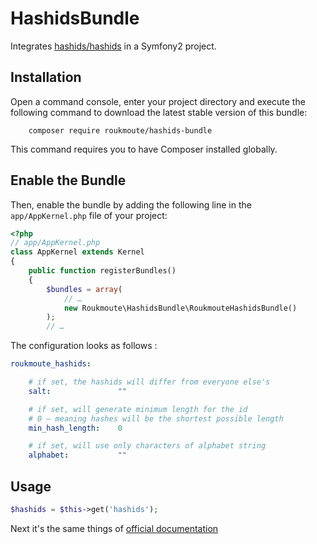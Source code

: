 # HashidsBundle

Integrates [hashids/hashids][1] in a Symfony2 project. 
## Installation

Open a command console, enter your project directory and execute the
following command to download the latest stable version of this bundle:

```
    composer require roukmoute/hashids-bundle
```

This command requires you to have Composer installed globally.

## Enable the Bundle

Then, enable the bundle by adding the following line in the ``app/AppKernel.php``
file of your project:

```php
<?php
// app/AppKernel.php
class AppKernel extends Kernel
{
    public function registerBundles()
    {
        $bundles = array(
            // …
            new Roukmoute\HashidsBundle\RoukmouteHashidsBundle()
        );
        // …
```

The configuration looks as follows :

```yaml
roukmoute_hashids:

    # if set, the hashids will differ from everyone else's
    salt:               ""

    # if set, will generate minimum length for the id
    # 0 — meaning hashes will be the shortest possible length
    min_hash_length:    0

    # if set, will use only characters of alphabet string
    alphabet:           ""
```

## Usage

```php
$hashids = $this->get('hashids');
```

Next it's the same things of [official documentation][2]

[1]: https://github.com/ivanakimov/hashids.php
[2]: http://hashids.org/php/
